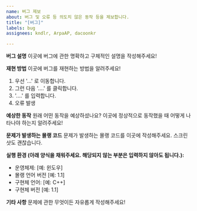 ```yaml
---
name: 버그 제보
about: 버그 및 오류 등 의도치 않은 동작 등을 제보합니다.
title: "[버그]"
labels: bug
assignees: kndlr, ArpaAP, dacoonkr

---
```


**버그 설명**
이곳에 버그에 관한 명확하고 구체적인 설명을 작성해주세요!

**재현 방법**
이곳에 버그를 재현하는 방법을 알려주세요!
1. 우선 '...' 로 이동합니다.
2. 그런 다음 '....' 를 클릭합니다.
3. '....' 를 입력합니다.
4. 오류 발생

**예상한 동작**
원래 어떤 동작을 예상하셨나요? 이곳에 정상적으로 동작했을 때 어떻게 나타나야 하는지 알려주세요!

**문제가 발생하는 몰랭 코드**
문제가 발생하는 몰랭 코드를 이곳에 작성해주세요. 스크린샷도 괜찮습니다.

**실행 환경 (아래 양식을 채워주세요. 해당되지 않는 부분은 입력하지 않아도 됩니다.):**
 - 운영체제: [예: 윈도우]
 - 몰랭 언어 버전 [예: 1.1]
 - 구현체 언어: [예: C++]
 - 구현체 버전 [예: 1.1]

**기타 사항**
문제에 관한 무엇이든 자유롭게 작성해주세요!
